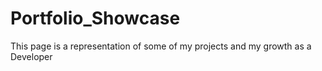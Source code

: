 # Portfolio_Showcase
This page is a representation of some of my projects and my growth as a Developer
